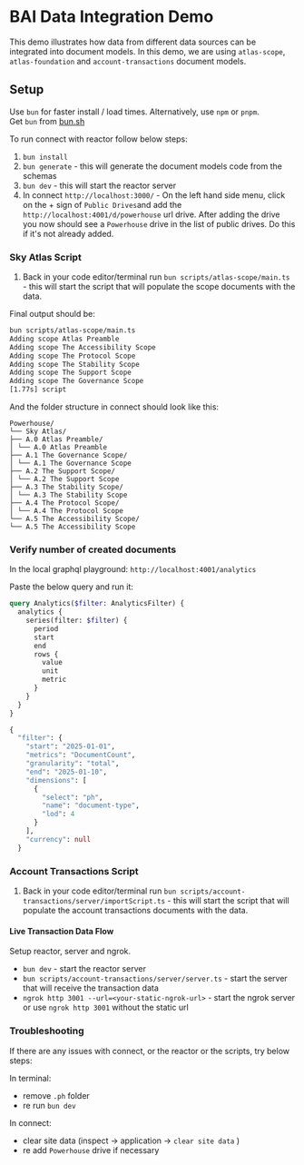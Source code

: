 # BAI Data Integration Demo

This demo illustrates how data from different data sources can be integrated into document models. In this demo, we are using `atlas-scope`, `atlas-foundation` and `account-transactions` document models.


## Setup

Use `bun` for faster install / load times. Alternatively, use `npm` or `pnpm`.   
Get `bun` from [bun.sh](https://bun.sh/)

To run connect with reactor follow below steps:

1. `bun install`
2. `bun generate` - this will generate the document models code from the schemas
3. `bun dev` - this will start the reactor server
4. In connect `http://localhost:3000/` - On the left hand side menu, click  on the + sign of `Public Drives`and add the `http://localhost:4001/d/powerhouse` url drive. After adding the drive you now should see a `Powerhouse` drive in the list of public drives. Do this if it's not already added.

### Sky Atlas Script

1. Back in your code editor/terminal run `bun scripts/atlas-scope/main.ts` - this will start the script that will populate the scope documents with the data.

Final output should be: 

```bash
bun scripts/atlas-scope/main.ts
Adding scope Atlas Preamble
Adding scope The Accessibility Scope
Adding scope The Protocol Scope
Adding scope The Stability Scope
Adding scope The Support Scope
Adding scope The Governance Scope
[1.77s] script
```

And the folder structure in connect should look like this:
```
Powerhouse/
└── Sky Atlas/
├── A.0 Atlas Preamble/
│ └── A.0 Atlas Preamble
├── A.1 The Governance Scope/
│ └── A.1 The Governance Scope
├── A.2 The Support Scope/
│ └── A.2 The Support Scope
├── A.3 The Stability Scope/
│ └── A.3 The Stability Scope
├── A.4 The Protocol Scope/
│ └── A.4 The Protocol Scope
└── A.5 The Accessibility Scope/
└── A.5 The Accessibility Scope
```

### Verify number of created documents

In the local graphql playground: `http://localhost:4001/analytics`

Paste the below query and run it:

```graphql
query Analytics($filter: AnalyticsFilter) {
  analytics {
    series(filter: $filter) {
      period
      start
      end
      rows {
        value
        unit
        metric
      }
    }
  }
}

{
  "filter": {
    "start": "2025-01-01",
    "metrics": "DocumentCount",
    "granularity": "total",
    "end": "2025-01-10",
    "dimensions": [
      {
        "select": "ph",
        "name": "document-type",
        "lod": 4
      }
    ],
    "currency": null
  }
```

### Account Transactions Script

1. Back in your code editor/terminal run `bun scripts/account-transactions/server/importScript.ts` - this will start the script that will populate the account transactions documents with the data.

#### Live Transaction Data Flow

Setup reactor, server and ngrok. 
- `bun dev` - start the reactor server
- `bun scripts/account-transactions/server/server.ts` - start the server that will receive the transaction data
- `ngrok http 3001 --url=<your-static-ngrok-url>` - start the ngrok server or use `ngrok http 3001` without the static url


### Troubleshooting

If there are any issues with connect, or the reactor or the scripts, try below steps:

In terminal:
- remove `.ph` folder
- re run `bun dev`

In connect:
- clear site data (inspect -> application -> `clear site data`	) 
- re add `Powerhouse` drive if necessary
